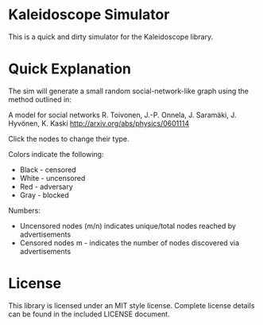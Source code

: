 
Kaleidoscope Simulator
======================

This is a quick and dirty simulator for the Kaleidoscope library.


Quick Explanation
=================

The sim will generate a small random social-network-like graph using the 
method outlined in: 

A model for social networks
R. Toivonen, J.-P. Onnela, J. Saramäki, J. Hyvönen, K. Kaski
http://arxiv.org/abs/physics/0601114

Click the nodes to change their type.

Colors indicate the following:

* Black - censored
* White - uncensored
* Red   - adversary
* Gray  - blocked

Numbers: 

* Uncensored nodes (m/n) indicates unique/total nodes reached by advertisements
* Censored nodes m - indicates the number of nodes discovered via advertisements

License 
=======

This library is licensed under an MIT style license. 
Complete license details can be found in the included LICENSE document.

